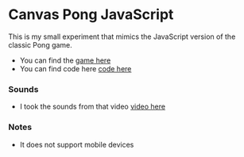 # Canvas Pong JavaScript
This is my small experiment that mimics the JavaScript version of the classic Pong game.

 * You can find the [game here](mondryd3bo.github.io/pong/)
 * You can find code here [code here](https://github.com/MondryD3bo/pong.git)

### Sounds
 * I took the sounds from that video [video here](https://www.youtube.com/watch?v=qhaS2uMNTjI)

### Notes

 * It does not support mobile devices 
